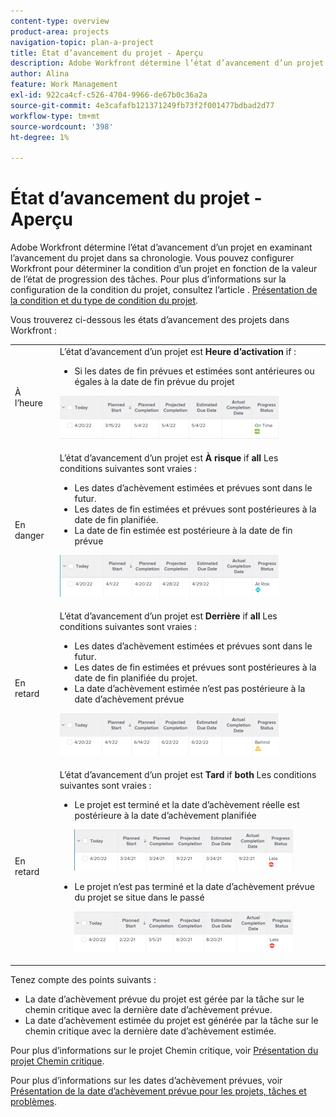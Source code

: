 ```yaml
---
content-type: overview
product-area: projects
navigation-topic: plan-a-project
title: État d’avancement du projet - Aperçu
description: Adobe Workfront détermine l’état d’avancement d’un projet en examinant l’avancement du projet dans sa chronologie. Vous pouvez configurer Workfront pour déterminer la condition d’un projet en fonction de la valeur de l’état de progression des tâches. Pour en savoir plus sur l’état d’avancement du projet, consultez cet article .
author: Alina
feature: Work Management
exl-id: 922ca4cf-c526-4704-9966-de67b0c36a2a
source-git-commit: 4e3cafafb121371249fb73f2f001477bdbad2d77
workflow-type: tm+mt
source-wordcount: '398'
ht-degree: 1%

---
```


# État d’avancement du projet - Aperçu

<!--Audited: 12/2023-->

Adobe Workfront détermine l’état d’avancement d’un projet en examinant l’avancement du projet dans sa chronologie. Vous pouvez configurer Workfront pour déterminer la condition d’un projet en fonction de la valeur de l’état de progression des tâches. Pour plus d’informations sur la configuration de la condition du projet, consultez l’article . [Présentation de la condition et du type de condition du projet](../../../manage-work/projects/manage-projects/project-condition-and-condition-type.md).

Vous trouverez ci-dessous les états d’avancement des projets dans Workfront :

<table style="table-layout:auto"> 
 <col> 
 <col> 
 <tbody> 
  <tr> 
   <td>À l’heure</td> 
   <td> L’état d’avancement d’un projet est <strong>Heure d’activation</strong> if :<ul><li>Si les dates de fin prévues et estimées sont antérieures ou égales à la date de fin prévue du projet</li></ul> <p> <img src="assets/project-on-time-progress-status-350x69.png" style="width: 350;height: 69;"> </p> </td> 
  </tr> 
  <tr> 
   <td>En danger</td> 
   <td> L’état d’avancement d’un projet est <strong>À risque</strong> if <strong>all</strong> Les conditions suivantes sont vraies :<ul><li>Les dates d’achèvement estimées et prévues sont dans le futur.</li><li> Les dates de fin estimées et prévues sont postérieures à la date de fin planifiée.</li><li> La date de fin estimée est postérieure à la date de fin prévue</li></ul><p> <img src="assets/project-at-risk-progress-status-350x67.png" style="width: 350;height: 67;"> </p> </td> 
  </tr> 
  <tr> 
   <td>En retard</td> 
   <td> L’état d’avancement d’un projet est <strong>Derrière</strong> if <strong>all</strong> Les conditions suivantes sont vraies :<ul><li>Les dates d’achèvement estimées et prévues sont dans le futur.</li><li> Les dates de fin estimées et prévues sont postérieures à la date de fin planifiée du projet.</li><li> La date d’achèvement estimée n’est pas postérieure à la date d’achèvement prévue</li></ul> <p> <img src="assets/project-behind-progress-status-350x67.png" style="width: 350;height: 67;"> </p> </td> 
  </tr> 
  <tr> 
   <td>En retard</td> 
   <td> 
     L’état d’avancement d’un projet est <strong>Tard</strong> if <strong>both</strong> Les conditions suivantes sont vraies :<ul><li>Le projet est terminé et la date d’achèvement réelle est postérieure à la date d’achèvement planifiée <p> <img src="assets/project-late-progress-status-350x66.png" style="width: 350;height: 66;"> </p> </li> 
     <li> <p>Le projet n’est pas terminé et la date d’achèvement prévue du projet se situe dans le passé <p> <img src="assets/project-late-progress-status-incomplete-status-350x66.png" style="width: 350;height: 66;"> </p> </li> 
    </ul> </td> 
  </tr> 
 </tbody> 
</table>

Tenez compte des points suivants :

* La date d’achèvement prévue du projet est gérée par la tâche sur le chemin critique avec la dernière date d’achèvement prévue.
* La date d’achèvement estimée du projet est générée par la tâche sur le chemin critique avec la dernière date d’achèvement estimée.

Pour plus d’informations sur le projet Chemin critique, voir [Présentation du projet Chemin critique](../../../manage-work/tasks/manage-tasks/critical-path.md).

Pour plus d’informations sur les dates d’achèvement prévues, voir [Présentation de la date d’achèvement prévue pour les projets, tâches et problèmes](../../../manage-work/projects/planning-a-project/project-projected-completion-date.md).
